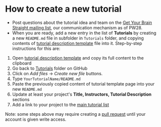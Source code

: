 # How to create a new tutorial

- Post questions about the tutorial idea and team on the [Get Your Brain Straight mailing list][mailing-list], our communication mechanism as of PW28.
- When you are ready, add a new entry in the list of **Tutorials** by creating a new `README.md` file in subfolder in `Tutorials` folder, and copying contents of [tutorial description template][tutorial-description-template] file into it. Step-by-step instructions for this are:

1. Open [tutorial description template][tutorial-description-template] and copy its full content to the clipboard
1. Go back to [Tutorials](https://github.com/InsightSoftwareConsortium/GetYourBrainStraight/tree/main/HCK01_2022_Virtual/Tutorials/) folder on GitHub
1. Click on *Add files* -> *Create new file* buttons.
1. Type `YourTutorialName/README.md`
1. Paste the previously copied content of tutorial template page into your new `README.md`
1. Update at least your project's **Title, Instructors, Tutorial Description** sections
1. Add a link to your project to the [main tutorial list](../#tutorials-how-to-add-a-tutorial)

Note: some steps above may require creating a [pull request](https://help.github.com/articles/creating-a-pull-request/) until your account is given write access.

[mailing-list]: https://groups.google.com/g/brain_straight_hackathon_announcements
[tutorial-description-template]: https://raw.githubusercontent.com/InsightSoftwareConsortium/GetYourBrainStraight/main/HCK01_2022_Virtual/Tutorials/Template/README.md
